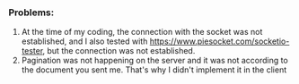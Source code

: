 ### Problems:
1. At the time of my coding, the connection with the socket was not established, and I also tested with https://www.piesocket.com/socketio-tester, but the connection was not established.
2. Pagination was not happening on the server and it was not according to the document you sent me. That's why I didn't implement it in the client
